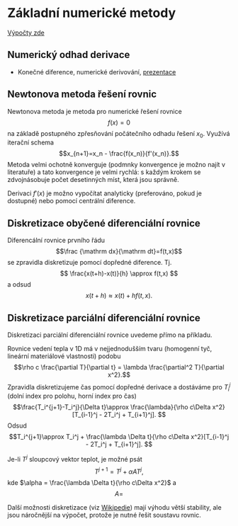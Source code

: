 # Základní numerické metody

[Výpočty zde](https://gist.github.com/robert-marik/07e509d2cfc2c7992d18e716ace795a8)

## Numerický odhad derivace

* Konečné diference, numerické derivování, [prezentace](https://user.mendelu.cz/marik/manim/Diference/)

## Newtonova metoda řešení rovnic

Newtonova metoda je metoda pro numerické řešení rovnice $$f(x)=0$$ na
základě postupného zpřesňování počátečního odhadu řešení
$x_0$. Využívá iterační schema $$x_{n+1}=x_n -
\frac{f(x_n)}{f'(x_n)}.$$ Metoda velmi ochotně konverguje (podmnky
konvergence je možno najít v literatuře) a tato konvergence je velmi
rychlá: s každým krokem se zdvojnásobuje počet desetinných míst, která
jsou správně.

Derivaci $f'(x)$ je možno vypočítat analyticky (preferováno, pokud je
dostupné) nebo pomocí centrální diference.

## Diskretizace obyčené diferenciální rovnice

Diferencální rovnice prvního řádu $$\frac {\mathrm dx}{\mathrm dt}=f(t,x)$$ se
zpravidla diskretizuje pomocí dopředné diference. Tj.
$$ \frac{x(t+h)-x(t)}{h} \approx f(t,x) $$
a odsud
$$x(t+h) \approx x(t) + h f(t,x).$$

## Diskretizace parciální diferenciální rovnice

Diskretizaci parciální diferenciální rovnice uvedeme přímo na příkladu.


Rovnice vedení tepla v 1D má v nejjednodušším tvaru (homogenní tyč, lineární materiálové vlastnosti) podobu
$$\rho c \frac{\partial T}{\partial t} = \lambda \frac{\partial^2 T}{\partial x^2}.$$
Zpravidla diskretizujeme čas pomocí dopředné derivace a dostáváme pro $T_i^j$ (dolní index pro polohu, horní index pro čas)
$$\frac{T_i^{j+1}-T_i^j}{\Delta t}\approx \frac{\lambda}{\rho c\Delta x^2}[T_{i-1}^j - 2T_i^j  + T_{i+1}^j]. $$
Odsud 
$$T_i^{j+1}\approx T_i^j +  \frac{\lambda \Delta t}{\rho c\Delta x^2}[T_{i-1}^j - 2T_i^j  + T_{i+1}^j]. $$

Je-li $T^j$ sloupcový vektor teplot, je možné psát
$$T^{j+1}=T^j + \alpha A T^j,$$
kde $\alpha =  \frac{\lambda \Delta t}{\rho c\Delta x^2}$ a
$$A=$$

Další možnosti diskretizace (viz [Wikipedie](https://en.wikipedia.org/wiki/Finite_difference_method)) mají výhodu větší stability, ale jsou náročnější na výpočet, protože je nutné řešit soustavu rovnic.